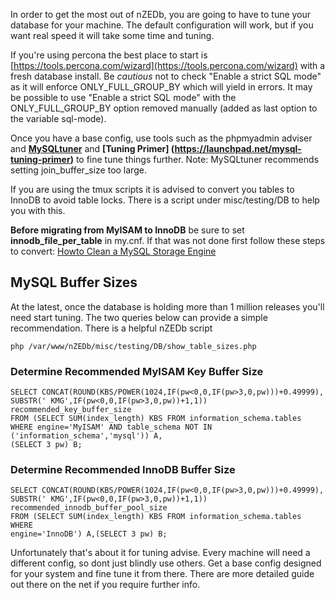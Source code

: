 In order to get the most out of nZEDb, you are going to have to tune your database for your machine. The default configuration will work, but if you want real speed it will take some time and tuning.

If you're using percona the best place to start is [https://tools.percona.com/wizard](https://tools.percona.com/wizard) with a fresh database install. Be _cautious_ not to check "Enable a strict SQL mode" as it will enforce ONLY_FULL_GROUP_BY which will yield in errors. It may be possible to use "Enable a strict SQL mode" with the ONLY_FULL_GROUP_BY option removed manually (added as last option to the variable sql-mode).

Once you have a base config, use tools such as the phpmyadmin adviser and **[MySQLtuner](http://mysqltuner.com)** and **[Tuning Primer] (https://launchpad.net/mysql-tuning-primer)** to fine tune things further. Note: MySQLtuner recommends setting join_buffer_size too large.

If you are using the tmux scripts it is advised to convert you tables to InnoDB to avoid table locks. There is a script under misc/testing/DB to help you with this.

**Before migrating from MyISAM to InnoDB** be sure to set **innodb_file_per_table** in my.cnf. If that was not done first follow these steps to convert: [Howto Clean a MySQL Storage Engine](http://stackoverflow.com/questions/3927690/howto-clean-a-mysql-innodb-storage-engine)

## MySQL Buffer Sizes
At the latest, once the database is holding more than 1 million releases you'll need start tuning. The two queries below can provide a simple recommendation. There is a helpful nZEDb script
```
php /var/www/nZEDb/misc/testing/DB/show_table_sizes.php
```

### Determine Recommended MyISAM Key Buffer Size
```
SELECT CONCAT(ROUND(KBS/POWER(1024,IF(pw<0,0,IF(pw>3,0,pw)))+0.49999),
SUBSTR(' KMG',IF(pw<0,0,IF(pw>3,0,pw))+1,1)) recommended_key_buffer_size
FROM (SELECT SUM(index_length) KBS FROM information_schema.tables
WHERE engine='MyISAM' AND table_schema NOT IN ('information_schema','mysql')) A,
(SELECT 3 pw) B;
```

### Determine Recommended InnoDB Buffer Size
```
SELECT CONCAT(ROUND(KBS/POWER(1024,IF(pw<0,0,IF(pw>3,0,pw)))+0.49999),
SUBSTR(' KMG',IF(pw<0,0,IF(pw>3,0,pw))+1,1)) recommended_innodb_buffer_pool_size
FROM (SELECT SUM(index_length) KBS FROM information_schema.tables WHERE
engine='InnoDB') A,(SELECT 3 pw) B;
```


Unfortunately that's about it for tuning advise. Every machine will need a different config, so dont just blindly use others. Get a base config designed for your system and fine tune it from there. There are more detailed guide out there on the net if you require further info.